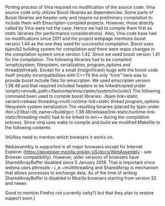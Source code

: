 Porting  process of Vina required no modification of the source code.
Vina source code only utilizes Boost libraries as dependencies.
Some parts of Boost libraries are header-only and require no preliminary compilation to include them with Emscripten-compiled projects.
However, those directly called by Vina were not the case.
Hence we had to compile them first as static libraries (for performance considerations).
Also, Vina code base had no modifications since 2011 and the project webpage mentions boost version 1.44 as the one they used for successful compilation.
Boost uses bjam/b2 building system for compilation and there were major changes in the compilation system since version 1.42.
Since we used boost version 1.41 for the compilation.
The following libraries had to be compiled: \emph{system, filesystem, serialization, program\_options and thread/pthread}.
Except for a small (insignificant) bugs with the boost code itself (mostly incompatibilities with C++11) the only “trick” here was to provide boost include files for emscripten.
We used emscripten version 1.38.48 and that required included headers to be linked/copied under \emph{<emsdk\_path>/fastcomp/emscripten/system/include/} The following command been used to compile boost libraries: ./bjam  link=static variant=release threading=multi runtime-link=static thread program_options filesystem system serialization The resulting binaries (placed by bjam under <boost>/bin.v2/libs/<lib\_name>/build/gcc-1.38.48/release/link-static/runtime-link-static/threading-multi) had to be linked to em++ during the compilation process.
Since vina uses make to compile and build we modified Makefile to the following contents:

\hl{Also need to mention which browsers it works on.

Webassembly is supported in all major browsers except for Internet Explorer (https://developer.mozilla.org/en-US/docs/WebAssembly - see Browser compatibility). However, older versions of browsers have SharedArrayBuffer disabled since 5 January 2018. That is important since webina uses pthreads - i.\,e.~multithreading and SharedArray is mechanism that allows processes to exchange data. As of the time of writing SharedArrayBuffer is disabled in Mozilla browsers starting from version 52 and newer.

Good to mention Firefox not currently (why?) but that they plan to restore support soon.}
